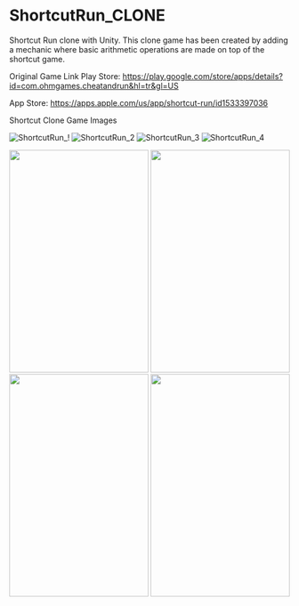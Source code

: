 # ShortcutRun_CLONE
Shortcut Run clone with Unity.
This clone game has been created by adding a mechanic where basic arithmetic operations are made on top of the shortcut game.

Original Game Link
Play Store: https://play.google.com/store/apps/details?id=com.ohmgames.cheatandrun&hl=tr&gl=US

App Store:  https://apps.apple.com/us/app/shortcut-run/id1533397036

Shortcut Clone Game Images

![ShortcutRun_!](https://user-images.githubusercontent.com/60680749/149034515-863c437d-f87b-4378-b773-d5909601dba1.png)
![ShortcutRun_2](https://user-images.githubusercontent.com/60680749/149034517-21f6f2cc-c811-4c1d-aec3-7b9f4db05474.png)
![ShortcutRun_3](https://user-images.githubusercontent.com/60680749/149034519-853b1fc6-d3f2-4a05-b1b3-0907030ea6e5.png)
![ShortcutRun_4](https://user-images.githubusercontent.com/60680749/149034524-25a42f97-88a3-4519-a49c-66a632acf4d7.png)

<img src="https://user-images.githubusercontent.com/60680749/149034515-863c437d-f87b-4378-b773-d5909601dba1.png" width="250" height="400">
<img src="https://user-images.githubusercontent.com/60680749/149034517-21f6f2cc-c811-4c1d-aec3-7b9f4db05474.png" width="250" height="400">
<img src="https://user-images.githubusercontent.com/60680749/149034519-853b1fc6-d3f2-4a05-b1b3-0907030ea6e5.png" width="250" height="400">
<img src="https://user-images.githubusercontent.com/60680749/149034524-25a42f97-88a3-4519-a49c-66a632acf4d7.png" width="250" height="400">
